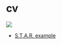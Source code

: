 # cv

![](https://github.com/ultral/cv_example/workflows/.github/workflows/main.yml/badge.svg)

* [S.T.A.R. example](STAR.md)
